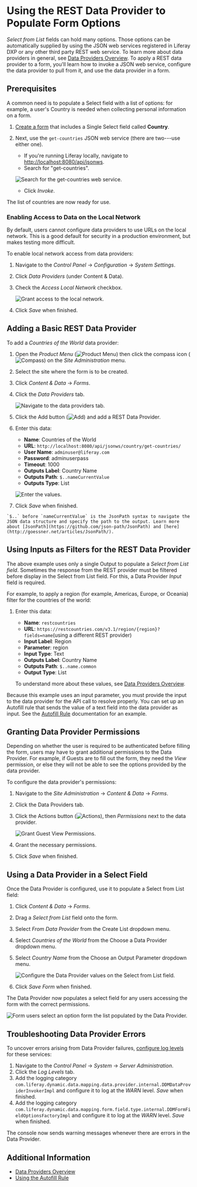 # Using the REST Data Provider to Populate Form Options

_Select from List_ fields can hold many options. Those options can be automatically supplied by using the JSON web services registered in Liferay DXP or any other third party REST web service. To learn more about data providers in general, see [Data Providers Overview](./data-providers-overview.md). To apply a REST data provider to a form, you'll learn how to invoke a JSON web service, configure the data provider to pull from it, and use the data provider in a form.

## Prerequisites

A common need is to populate a Select field with a list of options: for example, a user's Country is needed when collecting personal information on a form.

1. [Create a form](../creating-and-managing-forms/creating-forms.md) that includes a Single Select field called **Country**.


2. Next, use the `get-countries` JSON web service (there are two---use either one).

   * If you're running Liferay locally, navigate to <http://localhost:8080/api/jsonws>.
   * Search for "get-countries".

   ![Search for the get-countries web service.](./using-the-rest-data-provider-to-populate-form-options/images/02.png)

   * Click _Invoke_.

The list of countries are now ready for use.

### Enabling Access to Data on the Local Network

By default, users cannot configure data providers to use URLs on the local network. This is a good default for security in a production environment, but makes testing more difficult.

To enable local network access from data providers:

1. Navigate to the _Control Panel_ &rarr; _Configuration_ &rarr; _System Settings_.
1. Click _Data Providers_ (under Content & Data).
1. Check the _Access Local Network_ checkbox.

    ![Grant access to the local network.](./using-the-rest-data-provider-to-populate-form-options/images/01.png)

1. Click _Save_ when finished.

## Adding a Basic REST Data Provider

To add a _Countries of the World_ data provider:

1. Open the _Product Menu_ (![Product Menu](../../../images/icon-product-menu.png)) then click the compass icon (![Compass](../../../images/icon-compass.png)) on the _Site Administration_ menu.
1. Select the site where the form is to be created.
1. Click _Content & Data_ &rarr; _Forms_.
1. Click the _Data Providers_ tab.

    ![Navigate to the data providers tab.](./using-the-rest-data-provider-to-populate-form-options/images/03.png)

1. Click the Add button (![Add](../../../images/icon-add.png)) and add a REST Data Provider.
1. Enter this data:

    * **Name**: Countries of the World
    * **URL**: `http://localhost:8080/api/jsonws/country/get-countries/`
    * **User Name**: `adminuser@liferay.com`
    * **Password**: adminuserpass
    * **Timeout**: 1000
    * **Outputs Label**: Country Name
    * **Outputs Path**: `$..nameCurrentValue`
    * **Outputs Type**: List

    ![Enter the values.](./using-the-rest-data-provider-to-populate-form-options/images/04.png)

1. Click _Save_ when finished.

```{note}
`$..` before `nameCurrentValue` is the JsonPath syntax to navigate the JSON data structure and specify the path to the output. Learn more about [JsonPath](https://github.com/json-path/JsonPath) and [here](http://goessner.net/articles/JsonPath/).
```

## Using Inputs as Filters for the REST Data Provider

The above example uses only a single Output to populate a _Select from List field_. Sometimes the response from the REST provider must be filtered before display in the Select from List field. For this, a Data Provider _Input_ field is required.

For example, to apply a region (for example, Americas, Europe, or Oceania) filter for the countries of the world:

1. Enter this data:
   * **Name**: `restcountries`
   * **URL**: `https://restcountries.com/v3.1/region/{region}?fields=name`(using a different REST provider)
   * **Input Label**: Region
   * **Parameter**: region
   * **Input Type**: Text
   * **Outputs Label**: Country Name
   * **Outputs Path**: `$..name.common`
   * **Output Type**: List

   To understand more about these values, see [Data Providers Overview](./data-providers-overview.md).

Because this example uses an input parameter, you must provide the input to the data provider for the API call to resolve properly. You can set up an Autofill rule that sends the value of a text field into the data provider as input. See the [Autofill Rule](../form-rules/using-the-autofill-rule.md) documentation for an example. 

## Granting Data Provider Permissions

Depending on whether the user is required to be authenticated before filling the form, users may have to grant additional permissions to the Data Provider. For example, if Guests are to fill out the form, they need the _View_ permission, or else they will not be able to see the options provided by the data provider.

To configure the data provider's permissions:

1. Navigate to the _Site Administration_ &rarr; _Content & Data_ &rarr; _Forms_.
1. Click the Data Providers tab.
1. Click the Actions button (![Actions](../../../images/icon-actions.png)), then _Permissions_ next to the data provider.

    ![Grant Guest View Permissions.](./using-the-rest-data-provider-to-populate-form-options/images/05.png)

1. Grant the necessary permissions.
1. Click _Save_ when finished.

## Using a Data Provider in a Select Field

Once the Data Provider is configured, use it to populate a Select from List field:

1. Click _Content & Data_ &rarr; _Forms_.
1. Drag a _Select from List_ field onto the form.
1. Select _From Data Provider_ from the Create List dropdown menu.
1. Select _Countries of the World_ from the Choose a Data Provider dropdown menu.
1. Select _Country Name_ from the Choose an Output Parameter dropdown menu.

    ![Configure the Data Provider values on the Select from List field.](./using-the-rest-data-provider-to-populate-form-options/images/06.png)

1. Click _Save Form_ when finished.

The Data Provider now populates a select field for any users accessing the form with the correct permissions.

![Form users select an option form the list populated by the Data Provider.](./using-the-rest-data-provider-to-populate-form-options/images/07.png)

## Troubleshooting Data Provider Errors

To uncover errors arising from Data Provider failures, [configure log levels](../../../system-administration/using-the-server-administration-panel/configuring-logging.md) for these services:

1. Navigate to the _Control Panel_ &rarr; _System_ &rarr; _Server Administration_.
1. Click the _Log Levels_ tab.
1. Add the logging category `com.liferay.dynamic.data.mapping.data.provider.internal.DDMDataProviderInvokerImpl` and configure it to log at the _WARN_ level. _Save_ when finished.
1. Add the logging category `com.liferay.dynamic.data.mapping.form.field.type.internal.DDMFormFieldOptionsFactoryImpl` and configure it to log at the _WARN_ level. _Save_ when finished.
 
The console now sends warning messages whenever there are errors in the Data Provider.

## Additional Information

* [Data Providers Overview](./data-providers-overview.md)
* [Using the Autofill Rule](../form-rules/using-the-autofill-rule.md)
